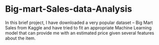 # Big-mart-Sales-data-Analysis

In this brief project, I have downloaded a very popular dataset – Big Mart Sales from Kaggle and have tried to fit an appropriate Machine Learning model that can provide me with an estimated price given several features about the item.
